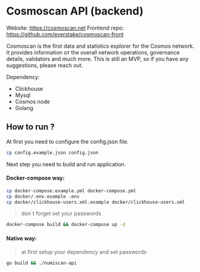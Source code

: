 # Cosmoscan API (backend)

Website: https://cosmoscan.net
Frontend repo: https://github.com/everstake/cosmoscan-front

Cosmoscan is the first data and statistics explorer for the Cosmos network. It provides information oт the overall network operations, governance details, validators and much more. This is still an MVP, so if you have any suggestions, please reach out.

Dependency:

- Clickhouse
- Mysql
- Cosmos node
- Golang

## How to run ?

At first you need to configure the config.json file.

```sh
cp config.example.json config.json
```

Next step you need to build and run application.

#### Docker-compose way:

```sh
cp docker-compose.example.yml docker-compose.yml
cp docker/.env.example .env
cp docker/clickhouse-users.xml.example docker/clickhouse-users.xml
```

> don`t forget set your passwords

```sh
docker-compose build && docker-compose up -d
```

#### Native way:

> at first setup your dependency and set passwords

```sh
go build && ./numiscan-api
```
